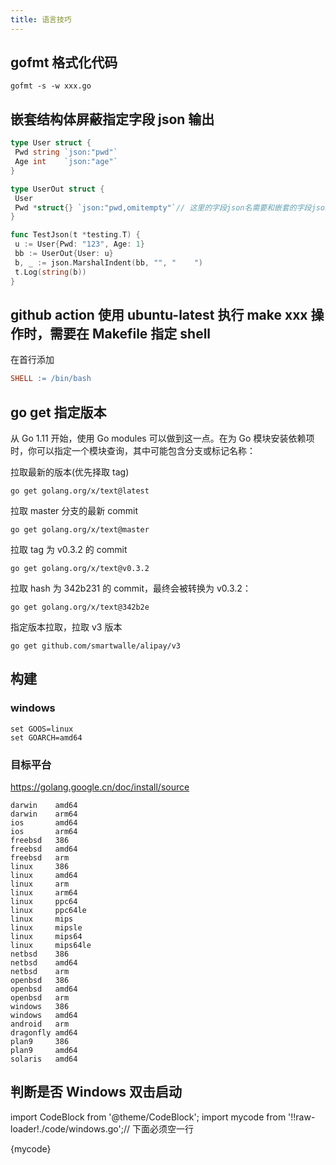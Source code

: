 ```yaml
---
title: 语言技巧
---
```


## gofmt 格式化代码

```shell
gofmt -s -w xxx.go
```

## 嵌套结构体屏蔽指定字段 json 输出

```go
type User struct {
 Pwd string `json:"pwd"`
 Age int    `json:"age"`
}

type UserOut struct {
 User
 Pwd *struct{} `json:"pwd,omitempty"`// 这里的字段json名需要和嵌套的字段json名一致，否则无效
}

func TestJson(t *testing.T) {
 u := User{Pwd: "123", Age: 1}
 bb := UserOut{User: u}
 b, _ := json.MarshalIndent(bb, "", "    ")
 t.Log(string(b))
}
```

## github action 使用 ubuntu-latest 执行 make xxx 操作时，需要在 Makefile 指定 shell

在首行添加

```makefile
SHELL := /bin/bash
```

## go get 指定版本

从 Go 1.11 开始，使用 Go modules 可以做到这一点。在为 Go 模块安装依赖项时，你可以指定一个模块查询，其中可能包含分支或标记名称：

拉取最新的版本(优先择取 tag)

```shell
go get golang.org/x/text@latest
```

拉取 master 分支的最新 commit

```shell
go get golang.org/x/text@master
```

拉取 tag 为 v0.3.2 的 commit

```shell
go get golang.org/x/text@v0.3.2
```

拉取 hash 为 342b231 的 commit，最终会被转换为 v0.3.2：

```shell
go get golang.org/x/text@342b2e
```

指定版本拉取，拉取 v3 版本

```shell
go get github.com/smartwalle/alipay/v3
```

## 构建

### windows

```shell
set GOOS=linux
set GOARCH=amd64
```

### 目标平台

<https://golang.google.cn/doc/install/source>

```
darwin    amd64
darwin    arm64
ios       amd64
ios       arm64
freebsd   386
freebsd   amd64
freebsd   arm
linux     386
linux     amd64
linux     arm
linux     arm64
linux     ppc64
linux     ppc64le
linux     mips
linux     mipsle
linux     mips64
linux     mips64le
netbsd    386
netbsd    amd64
netbsd    arm
openbsd   386
openbsd   amd64
openbsd   arm
windows   386
windows   amd64
android   arm
dragonfly amd64
plan9     386
plan9     amd64
solaris   amd64
```

## 判断是否 Windows 双击启动

import CodeBlock from '@theme/CodeBlock';
import mycode from '!!raw-loader!./code/windows.go';// 下面必须空一行

<CodeBlock language="go">
{mycode}
</CodeBlock>
